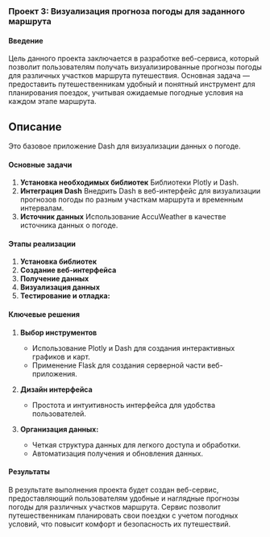 ### Проект 3: Визуализация прогноза погоды для заданного маршрута

#### Введение

Цель данного проекта заключается в разработке веб-сервиса, который позволит пользователям получать визуализированные прогнозы погоды для различных участков маршрута путешествия. Основная задача — предоставить путешественникам удобный и понятный инструмент для планирования поездок, учитывая ожидаемые погодные условия на каждом этапе маршрута.

## Описание
Это базовое приложение Dash для визуализации данных о погоде.

#### Основные задачи

1. **Установка необходимых библиотек** Библиотеки Plotly и Dash.
2. **Интеграция Dash** Внедрить Dash в веб-интерфейс для визуализации прогнозов погоды по разным участкам маршрута и временным интервалам.
3. **Источник данных** Использование AccuWeather в качестве источника данных о погоде.

#### Этапы реализации

1. **Установка библиотек**
2. **Создание веб-интерфейса**
3. **Получение данных**
4. **Визуализация данных**
5. **Тестирование и отладка:**

#### Ключевые решения

1. **Выбор инструментов**
   - Использование Plotly и Dash для создания интерактивных графиков и карт.
   - Применение Flask для создания серверной части веб-приложения.

2. **Дизайн интерфейса**
   - Простота и интуитивность интерфейса для удобства пользователей.

3. **Организация данных:**
   - Четкая структура данных для легкого доступа и обработки.
   - Автоматизация получения и обновления данных.

#### Результаты

В результате выполнения проекта будет создан веб-сервис, предоставляющий пользователям удобные и наглядные прогнозы погоды для различных участков маршрута. Сервис позволит путешественникам планировать свои поездки с учетом погодных условий, что повысит комфорт и безопасность их путешествий.
